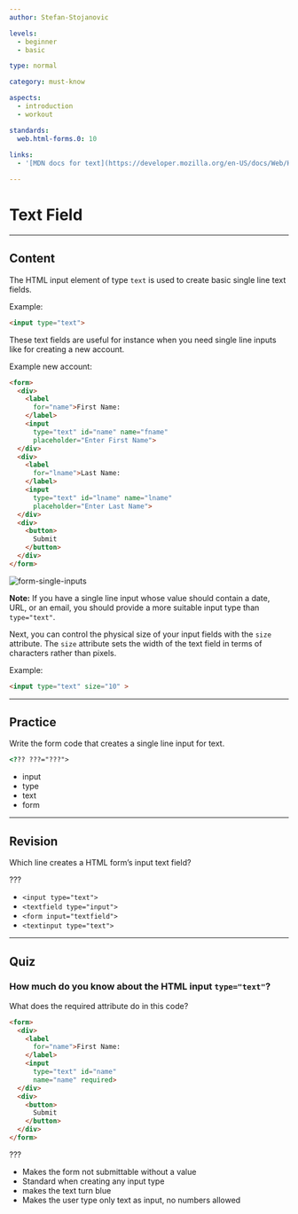 ```yaml
---
author: Stefan-Stojanovic

levels:
  - beginner
  - basic

type: normal

category: must-know

aspects:
  - introduction
  - workout

standards:
  web.html-forms.0: 10
  
links:
  - '[MDN docs for text](https://developer.mozilla.org/en-US/docs/Web/HTML/Element/input/text){website}'

---
```

# Text Field
---
## Content

The HTML input element of type `text` is used to create basic single line text fields.

Example:
```html
<input type="text">
```

These text fields are useful for instance when you need single line inputs like for creating a new account.

Example new account:
```html
<form>
  <div>
    <label
      for="name">First Name:
    </label>
    <input
      type="text" id="name" name="fname"
      placeholder="Enter First Name">
  </div>
  <div>
    <label
      for="lname">Last Name:
    </label>
    <input
      type="text" id="lname" name="lname"
      placeholder="Enter Last Name">
  </div>
  <div>
    <button>
      Submit
    </button>
  </div>
</form>
```

![form-single-inputs](%3Csvg%20xmlns%3D%22http%3A%2F%2Fwww.w3.org%2F2000%2Fsvg%22%20width%3D%22320%22%20height%3D%22136%22%3E%3Cg%20fill%3D%22none%22%20fill-rule%3D%22evenodd%22%3E%3Crect%20width%3D%22320%22%20height%3D%22136%22%20fill%3D%22%23FFF%22%20rx%3D%229%22%2F%3E%3Ctext%20fill%3D%22%23000%22%20font-family%3D%22ArialMT%2C%20Arial%22%20font-size%3D%2216%22%3E%3Ctspan%20x%3D%2220%22%20y%3D%2231%22%3EFirst%20Name%3C%2Ftspan%3E%3C%2Ftext%3E%3Ctext%20fill%3D%22%23000%22%20font-family%3D%22ArialMT%2C%20Arial%22%20font-size%3D%2216%22%3E%3Ctspan%20x%3D%2220%22%20y%3D%2271%22%3ELast%20Name%3C%2Ftspan%3E%3C%2Ftext%3E%3Cpath%20fill%3D%22%23FFF%22%20stroke%3D%22%23CCC%22%20d%3D%22M20.5%2075.5h130v18h-130zm0-40h130v18h-130z%22%2F%3E%3Ctext%20fill%3D%22%23000%22%20font-family%3D%22Arial-BoldMT%2C%20Arial%22%20font-size%3D%2211.5%22%20font-weight%3D%22bold%22%3E%3Ctspan%20x%3D%2227%22%20y%3D%22111%22%3ESubmit%3C%2Ftspan%3E%3C%2Ftext%3E%3Crect%20width%3D%2252%22%20height%3D%2217%22%20x%3D%2220.5%22%20y%3D%2298.5%22%20stroke%3D%22%23D3D3D3%22%20rx%3D%224%22%2F%3E%3Ctext%20fill%3D%22%237E757E%22%20font-family%3D%22ArialMT%2C%20Arial%22%20font-size%3D%2213%22%3E%3Ctspan%20x%3D%2224%22%20y%3D%2250%22%3EFirst%20Name%3C%2Ftspan%3E%3C%2Ftext%3E%3Ctext%20fill%3D%22%237E757E%22%20font-family%3D%22ArialMT%2C%20Arial%22%20font-size%3D%2213%22%3E%3Ctspan%20x%3D%2224%22%20y%3D%2290%22%3ELast%20Name%3C%2Ftspan%3E%3C%2Ftext%3E%3C%2Fg%3E%3C%2Fsvg%3E)

**Note:** If you have a single line input whose value should contain a date, URL, or an email, you should provide a more suitable input type than `type="text"`.

Next, you can control the physical size of your input fields with the `size` attribute. The `size` attribute sets the width of the text field in terms of characters rather than pixels.

Example: 
```html
<input type="text" size="10" >
```

---
## Practice

Write the form code that creates a single line input for text.

```html
<??? ???="???">
```

* input
* type
* text
* form

---
## Revision

Which line creates a HTML form’s input text field?

???

* `<input type="text">`
* `<textfield type="input">`
* `<form input="textfield">`
* `<textinput type="text">`

---
## Quiz

### How much do you know about the HTML input `type="text"`?

What does the required attribute do in this code?

```html
<form>
  <div>
    <label
      for="name">First Name:
    </label>
    <input
      type="text" id="name"
      name="name" required>
  </div>
  <div>
    <button>
      Submit
    </button>
  </div>
</form>
```

???

* Makes the form not submittable without a value
* Standard when creating any input type
* makes the text turn blue
* Makes the user type only text as input, no numbers allowed


